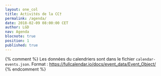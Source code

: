 ```yaml
---
layout: one_col
title: Activités de la CC†
permalink: /agenda/
date: 2018-02-09 08:00:00 CET
author: LGD
nav: Agenda
blocnote: true
position: 1
published: true
---
```


{% comment %}
Les données du calendriers sont dans le fichier `calendar-events.json`.
Format : <https://fullcalendar.io/docs/event_data/Event_Object/>
{% endcomment %}
<script>
// Doc : https://fullcalendar.io/
$(document).ready(function() {
  $('#calendar').fullCalendar({
    locale: 'fr',
    header: {
      left: 'prev,next today',
      center: 'title',
      right: 'month,agendaWeek,listMonth'
    },
    defaultView: 'month',
    navLinks: true,
    eventLimit: true,
    events: {
      url: '{{ site.baseurl }}/calendar-events.json',
      cache: true
    }
  });
});
</script>

<div id='calendar'></div>
